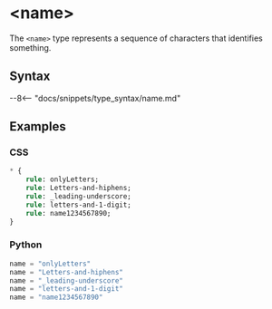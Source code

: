 # &lt;name&gt;

The `<name>` type represents a sequence of characters that identifies something.

## Syntax

--8<-- "docs/snippets/type_syntax/name.md"

## Examples

### CSS

```sass
* {
    rule: onlyLetters;
    rule: Letters-and-hiphens;
    rule: _leading-underscore;
    rule: letters-and-1-digit;
    rule: name1234567890;
}
```

### Python

<!-- Same examples as above. -->

```py
name = "onlyLetters"
name = "Letters-and-hiphens"
name = "_leading-underscore"
name = "letters-and-1-digit"
name = "name1234567890"
```
